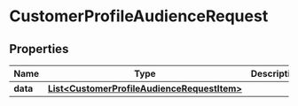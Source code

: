

# CustomerProfileAudienceRequest

## Properties

Name | Type | Description | Notes
------------ | ------------- | ------------- | -------------
**data** | [**List&lt;CustomerProfileAudienceRequestItem&gt;**](CustomerProfileAudienceRequestItem.md) |  |  [optional]



